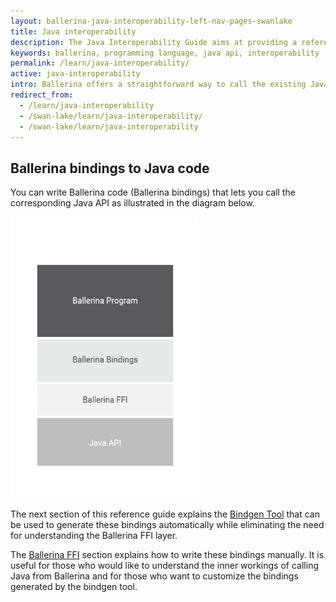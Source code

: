 ```yaml
---
layout: ballerina-java-interoperability-left-nav-pages-swanlake
title: Java interoperability
description: The Java Interoperability Guide aims at providing a reference source for the bindgen tool and the Ballerina FFI.
keywords: ballerina, programming language, java api, interoperability
permalink: /learn/java-interoperability/
active: java-interoperability
intro: Ballerina offers a straightforward way to call the existing Java code from Ballerina. Although Ballerina is not designed to be a JVM language, the current implementation, which targets the JVM, aka jBallerina, provides Java interoperability by adhering to the Ballerina language semantics.
redirect_from:
  - /learn/java-interoperability
  - /swan-lake/learn/java-interoperability/
  - /swan-lake/learn/java-interoperability
---
```


## Ballerina bindings to Java code
You can write Ballerina code (Ballerina bindings) that lets you call the corresponding Java API as illustrated in the diagram below.

<img src="/learn/images/interoperability-diagram-new.png" alt="Ballerina bindings to Java code" width="300" height="450">

The next section of this reference guide explains the [Bindgen Tool](/learn/java-interoperability/the-bindgen-tool/) that can be used to generate these bindings automatically while eliminating the need for understanding the Ballerina FFI layer.

The [Ballerina FFI](/learn/java-interoperability/ballerina-ffi/) section explains how to write these bindings manually. It is useful for those who would like to understand the inner workings of calling Java from Ballerina and for those who want to customize the bindings generated by the bindgen tool.

<style> #tree-expand-all , #tree-collapse-all, .cTocElements {display:none;} .cGitButtonContainer {padding-left: 40px;} </style>


